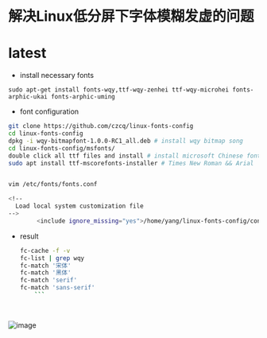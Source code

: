 # 解决Linux低分屏下字体模糊发虚的问题

# latest 

* install necessary fonts
```
sudo apt-get install fonts-wqy,ttf-wqy-zenhei ttf-wqy-microhei fonts-arphic-ukai fonts-arphic-uming
```

 

* font configuration
```bash
git clone https://github.com/czcq/linux-fonts-config
cd linux-fonts-config
dpkg -i wqy-bitmapfont-1.0.0-RC1_all.deb # install wqy bitmap song
cd linux-fonts-config/msfonts/
double click all ttf files and install # install microsoft Chinese fonts
sudo apt install ttf-mscorefonts-installer # Times New Roman && Arial
```

```bash

vim /etc/fonts/fonts.conf

<!--
  Load local system customization file
-->
        <include ignore_missing="yes">/home/yang/linux-fonts-config/conf.d/</include>
```

* result
	```bash
	fc-cache -f -v
	fc-list | grep wqy
	fc-match '宋体'
	fc-match '黑体'
	fc-match 'serif'
	fc-match 'sans-serif'
        ```
        
        
![image](https://user-images.githubusercontent.com/16433413/138245945-a05771c0-83d4-4ef5-aba5-815e4c99cfaf.png)






